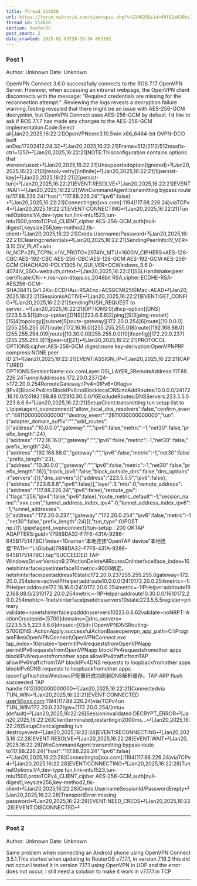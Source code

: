 ```yaml
---
title: Thread-214028
url: https://forum.mikrotik.com/viewtopic.php?t=214028&sid=49f92a630bc7970d8ca50523be880e8f
thread_id: 214028
section: RouterOS
post_count: 2
date_crawled: 2025-02-03T20:39:34.063192
---
```


### Post 1
Author: Unknown
Date: Unknown

OpenVPN Connect 3.6.0 successfully connects to the ROS 7.17 OpenVPN Server. However, when accessing an intranet webpage, the OpenVPN client disconnects with the message: “Required credentials are missing for the reconnection attempt.” .Reviewing the logs reveals a decryption failure warning.Testing revealed that there might be an issue with AES-256-GCM decryption, but OpenVPN Connect uses AES-256-GCM by default. I’d like to ask if ROS 7.1.7 has made any changes to the AES-256-GCM implementation.Code:Select all[Jan20,2025,16:22:21]OpenVPNcore3.10.5win x86_6464-bit OVPN-DCO built onDec17202412:24:32⏎[Jan20,2025,16:22:21]Frame=512/2112/512mssfix-ctrl=1250⏎[Jan20,2025,16:22:21]NOTE:Thisconfiguration contains options that werenotused:⏎[Jan20,2025,16:22:21]Unsupportedoption(ignored)⏎[Jan20,2025,16:22:21]0[resolv-retry][infinite]⏎[Jan20,2025,16:22:21]1[persist-key]⏎[Jan20,2025,16:22:21]2[persist-tun]⏎[Jan20,2025,16:22:21]EVENT:RESOLVE⏎[Jan20,2025,16:22:21]EVENT:WAIT⏎[Jan20,2025,16:22:21]WinCommandAgent:transmitting bypass route to117.88.226.24{"host":"117.88.226.24","ipv6":false}⏎[Jan20,2025,16:22:21]Connectingto[xxx.com]:1194(117.88.226.24)viaTCPv4⏎[Jan20,2025,16:22:21]EVENT:CONNECTING⏎[Jan20,2025,16:22:21]TunnelOptions:V4,dev-type tun,link-mtu1523,tun-mtu1500,protoTCPv4_CLIENT,cipher AES-256-GCM,auth[null-digest],keysize256,key-method2,tls-client⏎[Jan20,2025,16:22:21]Creds:Username/Password⏎[Jan20,2025,16:22:21]Clearingcredentials⏎[Jan20,2025,16:22:21]SendingPeerInfo:IV_VER=3.10.5IV_PLAT=win
IV_NCP=2IV_TCPNL=1IV_PROTO=2974IV_MTU=1600IV_CIPHERS=AES-128-CBC:AES-192-CBC:AES-256-CBC:AES-128-GCM:AES-192-GCM:AES-256-GCM:CHACHA20-POLY1305
IV_GUI_VER=OCWindows_3.6.0-4074IV_SSO=webauth,crtext⏎[Jan20,2025,16:22:21]SSLHandshake:peer certificate:CN=*.ros-vpn-dtops.cc,2048bit RSA,cipher:ECDHE-RSA-AES256-GCM-SHA384TLSv1.2Kx=ECDHAu=RSAEnc=AESGCM(256)Mac=AEAD⏎[Jan20,2025,16:22:21]SessionisACTIVE⏎[Jan20,2025,16:22:21]EVENT:GET_CONFIG⏎[Jan20,2025,16:22:21]SendingPUSH_REQUEST to server...⏎[Jan20,2025,16:22:21]OPTIONS:0[dhcp-option][DNS][223.5.5.5]1[dhcp-option][DNS][223.6.6.6]2[ping][5]3[ping-restart][15]4[topology][subnet]5[route-gateway][172.20.0.254]6[route][10.0.0.0][255.255.255.0]7[route][172.16.16.0][255.255.255.0]8[route][192.168.88.0][255.255.254.0]9[route][10.30.0.0][255.255.0.0]10[ifconfig][172.20.0.237][255.255.255.0]11[peer-id][21]⏎[Jan20,2025,16:22:21]PROTOCOL OPTIONS:cipher:AES-256-GCM
  digest:none
  key-derivation:OpenVPNPRF
  compress:NONE
  peer ID:21⏎[Jan20,2025,16:22:21]EVENT:ASSIGN_IP⏎[Jan20,2025,16:22:21]CAPTURED OPTIONS:SessionName:xxx.comLayer:OSI_LAYER_3RemoteAddress:117.88.226.24TunnelAddresses:172.20.0.237/24->172.20.0.254RerouteGateway:IPv4=0IPv6=0flags=[IPv4]BlockIPv4:noBlockIPv6:noBlocklocalDNS:noAddRoutes:10.0.0.0/24172.16.16.0/24192.168.88.0/2310.30.0.0/16ExcludeRoutes:DNSServers:223.5.5.5223.6.6.6⏎[Jan20,2025,16:22:21]SetupClient:transmitting tun setup list to \\.\pipe\agent_ovpnconnect{"allow_local_dns_resolvers":false,"confirm_event":"4811000000000000","destroy_event":"2811000000000000","tun":{"adapter_domain_suffix":"","add_routes":[{"address":"10.0.0.0","gateway":"","ipv6":false,"metric":-1,"net30":false,"prefix_length":24},{"address":"172.16.16.0","gateway":"","ipv6":false,"metric":-1,"net30":false,"prefix_length":24},{"address":"192.168.88.0","gateway":"","ipv6":false,"metric":-1,"net30":false,"prefix_length":23},{"address":"10.30.0.0","gateway":"","ipv6":false,"metric":-1,"net30":false,"prefix_length":16}],"block_ipv6":false,"block_outside_dns":false,"dns_options":{"servers":{}},"dns_servers":[{"address":"223.5.5.5","ipv6":false},{"address":"223.6.6.6","ipv6":false}],"layer":3,"mtu":0,"remote_address":{"address":"117.88.226.24","ipv6":false},"reroute_gw":{"flags":256,"ipv4":false,"ipv6":false},"route_metric_default":-1,"session_name":"xxx.com","tunnel_address_index_ipv4":0,"tunnel_address_index_ipv6":-1,"tunnel_addresses":[{"address":"172.20.0.237","gateway":"172.20.0.254","ipv6":false,"metric":-1,"net30":false,"prefix_length":24}]},"tun_type":0}POST np://[\\.\pipe\agent_ovpnconnect]/tun-setup : 200 OKTAP ADAPTERS:guid='{7989DA32-F7F6-431A-9286-645B175147BC}'index=10name='本地连接'OpenTAP device"本地连接"PATH="\\.\Global\{7989DA32-F7F6-431A-9286-645B175147BC}.tap"SUCCEEDED
TAP-WindowsDriverVersion9.27ActionDeleteAllRoutesOnInterfaceiface_index=10netshinterfaceipsetinterface10metric=9000确定。netshinterfaceipsetaddress10static172.20.0.237255.255.255.0gateway=172.20.0.254store=activeIPHelper:addroute10.0.0.0/2410172.20.0.254metric=-1IPHelper:addroute172.16.16.0/2410172.20.0.254metric=-1IPHelper:addroute192.168.88.0/2310172.20.0.254metric=-1IPHelper:addroute10.30.0.0/1610172.20.0.254metric=-1netshinterfaceipsetdnsservers10static223.5.5.5register=primary validate=nonetshinterfaceipadddnsservers10223.6.6.62validate=noNRPT::ActionCreatepid=[5700]domains=[]dns_servers=[223.5.5.5,223.6.6.6]dnssec=[0]id=[OpenVPNDNSRouting-5700]DNS::ActionApply:successfulActionBaseopenvpn_app_path=C:\ProgramFiles\OpenVPNConnect\OpenVPNConnect.exe tap_index=10enable=1permitIPv4requestsfromOpenVPNapp
permitIPv6requestsfromOpenVPNapp
blockIPv4requestsfromother apps
blockIPv6requestsfromother apps
allowIPv4trafficfromTAP
allowIPv6trafficfromTAP
blockIPv4DNS requests to loopbackfromother apps
blockIPv6DNS requests to loopbackfromother apps
ipconfig/flushdnsWindowsIP配置已成功刷新DNS解析缓存。TAP:ARP flush succeeded
TAP handle:f412000000000000⏎[Jan20,2025,16:22:21]Connectedvia TUN_WIN⏎[Jan20,2025,16:22:21]EVENT:CONNECTED user1@xxx.com:1194(117.88.226.24)via/TCPv4on TUN_WIN/172.20.0.237/gw=[172.20.0.254/]mtu=(default)⏎[Jan20,2025,16:22:26]Sessioninvalidated:DECRYPT_ERROR⏎[Jan20,2025,16:22:26]Clientterminated,restartingin2000ms...⏎[Jan20,2025,16:22:26]SetupClient:signaling tun destroyevent⏎[Jan20,2025,16:22:28]EVENT:RECONNECTING⏎[Jan20,2025,16:22:28]EVENT:RESOLVE⏎[Jan20,2025,16:22:28]EVENT:WAIT⏎[Jan20,2025,16:22:28]WinCommandAgent:transmitting bypass route to117.88.226.24{"host":"117.88.226.24","ipv6":false}⏎[Jan20,2025,16:22:28]Connectingto[xxx.com]:1194(117.88.226.24)viaTCPv4⏎[Jan20,2025,16:22:28]EVENT:CONNECTING⏎[Jan20,2025,16:22:28]TunnelOptions:V4,dev-type tun,link-mtu1523,tun-mtu1500,protoTCPv4_CLIENT,cipher AES-256-GCM,auth[null-digest],keysize256,key-method2,tls-client⏎[Jan20,2025,16:22:28]Creds:UsernameSessionId/PasswordEmpty⏎[Jan20,2025,16:22:28]TransportError:missing password⏎[Jan20,2025,16:22:28]EVENT:NEED_CREDS⏎[Jan20,2025,16:22:28]EVENT:DISCONNECTED⏎

---
### Post 2
Author: Unknown
Date: Unknown

Same problem when connecting an Android phone using OpenVPN Connect 3.5.1.This started when updating to RouterOS v7.17.1, in version 7.16.2 this did not occur.I tested it in version 7.17.1 using OpenVPN in UDP and the error does not occur, I still need a solution to make it work in v7.17.1 in TCP

---
